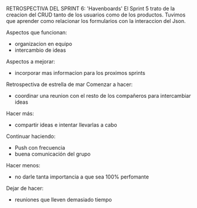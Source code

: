 RETROSPECTIVA DEL SPRINT 6: 'Havenboards'
El Sprint 5 trato de la creacion del CRUD tanto de los usuarios como de los productos. Tuvimos que aprender como relacionar los formularios con la interaccion del Json.

Aspectos que funcionan:
- organizacion en equipo
- intercambio de ideas


Aspectos a mejorar:
- incorporar mas informacion para los proximos sprints
 
Retrospectiva de estrella de mar
Comenzar a hacer:
- coordinar una reunion con el resto de los compañeros para intercambiar ideas 
 
Hacer más:
- compartir ideas e intentar llevarlas a cabo
 
Continuar haciendo:
- Push con frecuencia
- buena comunicación del grupo
 
Hacer menos:
- no darle tanta importancia a que sea 100% perfomante
 
Dejar de hacer:
- reuniones que lleven demasiado tiempo

